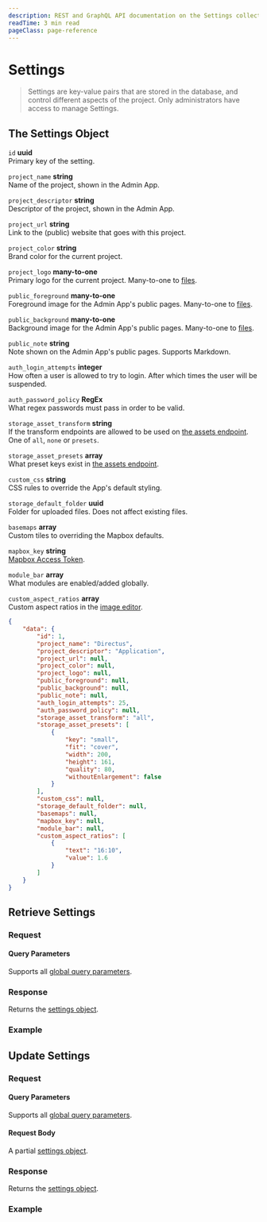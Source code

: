 ```yaml
---
description: REST and GraphQL API documentation on the Settings collection in Directus.
readTime: 3 min read
pageClass: page-reference
---
```


# Settings

> Settings are key-value pairs that are stored in the database, and control different aspects of the project. Only
> administrators have access to manage Settings.

## The Settings Object

`id` **uuid**\
Primary key of the setting.

`project_name` **string**\
Name of the project, shown in the Admin App.

`project_descriptor` **string**\
Descriptor of the project, shown in the Admin App.

`project_url` **string**\
Link to the (public) website that goes with this project.

`project_color` **string**\
Brand color for the current project.

`project_logo` **many-to-one**\
Primary logo for the current project. Many-to-one to [files](/reference/files).

`public_foreground` **many-to-one**\
Foreground image for the Admin App's public pages. Many-to-one to [files](/reference/files).

`public_background` **many-to-one**\
Background image for the Admin App's public pages. Many-to-one to [files](/reference/files).

`public_note` **string**\
Note shown on the Admin App's public pages. Supports Markdown.

`auth_login_attempts` **integer**\
How often a user is allowed to try to login. After which times the user will be suspended.

`auth_password_policy` **RegEx**\
What regex passwords must pass in order to be valid.

`storage_asset_transform` **string**\
If the transform endpoints are allowed to be used on [the assets endpoint](/reference/files#requesting-a-thumbnail). One
of `all`, `none` or `presets`.

`storage_asset_presets` **array**\
What preset keys exist in [the assets endpoint](/reference/files#requesting-a-thumbnail).

`custom_css` **string**\
CSS rules to override the App's default styling.

`storage_default_folder` **uuid**\
Folder for uploaded files. Does not affect existing files.

`basemaps` **array**\
Custom tiles to overriding the Mapbox defaults.

`mapbox_key` **string**\
[Mapbox Access Token](https://docs.mapbox.com/help/glossary/access-token).

`module_bar` **array**\
What modules are enabled/added globally.

`custom_aspect_ratios` **array**\
Custom aspect ratios in the [image editor](/user-guide/file-library/files#edit-an-image).

```json
{
	"data": {
		"id": 1,
		"project_name": "Directus",
		"project_descriptor": "Application",
		"project_url": null,
		"project_color": null,
		"project_logo": null,
		"public_foreground": null,
		"public_background": null,
		"public_note": null,
		"auth_login_attempts": 25,
		"auth_password_policy": null,
		"storage_asset_transform": "all",
		"storage_asset_presets": [
			{
				"key": "small",
				"fit": "cover",
				"width": 200,
				"height": 161,
				"quality": 80,
				"withoutEnlargement": false
			}
		],
		"custom_css": null,
		"storage_default_folder": null,
		"basemaps": null,
		"mapbox_key": null,
		"module_bar": null,
		"custom_aspect_ratios": [
			{
				"text": "16:10",
				"value": 1.6
			}
		]
	}
}
```

## Retrieve Settings

### Request

<SnippetToggler :choices="['REST', 'GraphQL', 'SDK']" label="API">
<template #rest>

`GET /settings`

</template>
<template #graphql>

`POST /graphql/system`

```graphql
type Query {
	settings: directus_settings
}
```

</template>
<template #sdk>

```js
import { createDirectus } from '@directus/sdk';
import { rest, readSettings } from '@directus/sdk/rest';
const client = createDirectus('https://directus.example.com').with(rest())

const result = await client.request(readSettings())

console.log(result);
```

</template>
</SnippetToggler>

#### Query Parameters

Supports all [global query parameters](/reference/query).

### Response

Returns the [settings object](#the-settings-object).

### Example

<SnippetToggler :choices="['REST', 'GraphQL', 'SDK']" label="API">
<template #rest>

`GET /settings`

</template>
<template #graphql>

`POST /graphql/system`

```graphql
query {
	settings {
		project_name
	}
}
```

</template>
<template #sdk>

```js
import { createDirectus } from '@directus/sdk';
import { rest, readSettings } from '@directus/sdk/rest';
const client = createDirectus('https://directus.example.com').with(rest())

const result = await client.request(readSettings())

console.log(result);
```

</template>
</SnippetToggler>

## Update Settings

### Request

<SnippetToggler :choices="['REST', 'GraphQL', 'SDK']" label="API">
<template #rest>

`PATCH /settings`

```json
{
	"settings_object_field": "value_1"
}
```

</template>
<template #graphql>

`POST /graphql/system`

```graphql
type Mutation {
	update_settings(data: update_directus_settings_input!): directus_settings
}
```

</template>
<template #sdk>

```js
import { createDirectus } from '@directus/sdk';
import { rest, updateSettings } from '@directus/sdk/rest';
const client = createDirectus('directus_project_url').with(rest())

const result = await client.request(
    updateSettings({
        'settings_field' : 'value'
    })
)

console.log(result);
```

</template>
</SnippetToggler>

#### Query Parameters

Supports all [global query parameters](/reference/query).

#### Request Body

A partial [settings object](#the-settings-object).

### Response

Returns the [settings object](#the-setting-object).

### Example

<SnippetToggler :choices="['REST', 'GraphQL', 'SDK']" label="API">
<template #rest>

`PATCH /settings`

```json
{
	"project_url": "https://example.com/"
}
```

</template>
<template #graphql>

`POST /graphql/system`

```graphql
mutation {
	update_settings(data: { project_url: "https://example.com" }) {
		project_name
		project_url
	}
}
```

</template>
<template #sdk>

```js
import { createDirectus } from '@directus/sdk';
import { rest, updateSettings } from '@directus/sdk/rest';
const client = createDirectus('https://directus.example.com').with(rest())

const result = await client.request(
    updateSettings({
        'project_url' : 'https://example.com/'
    })
)

console.log(result);
```

</template>
</SnippetToggler>
